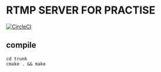 # RTMP SERVER FOR PRACTISE

[![CircleCI](https://circleci.com/gh/SnailTowardThesun/rtmp_server/tree/master.svg?style=shield&circle-token=bc2a40%203a07113b1eedf3508ed28584f9731830b7)](https://circleci.com/gh/SnailTowardThesun/rtmp_server/tree/master)

## compile

```
cd trunk
cmake . && make
```

